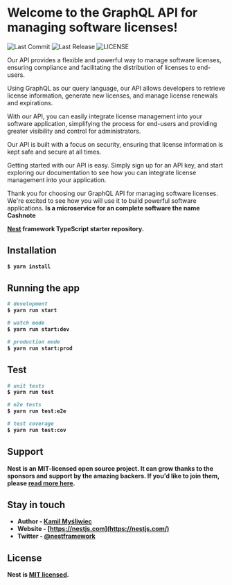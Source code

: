 # Welcome to the GraphQL API for managing software licenses!

![Last Commit](https://img.shields.io/github/last-commit/FabrizioManna/cashnote-service-license) ![Last Release](https://img.shields.io/github/release-date/FabrizioManna/cashnote-service-license) ![LICENSE](https://img.shields.io/github/license/FabrizioManna/cashnote-service-license)<br>

Our API provides a flexible and powerful way to manage software licenses, ensuring compliance and facilitating the distribution of licenses to end-users.

Using GraphQL as our query language, our API allows developers to retrieve license information, generate new licenses, and manage license renewals and expirations.

With our API, you can easily integrate license management into your software application, simplifying the process for end-users and providing greater visibility and control for administrators.

Our API is built with a focus on security, ensuring that license information is kept safe and secure at all times.

Getting started with our API is easy. Simply sign up for an API key, and start exploring our documentation to see how you can integrate license management into your application.

Thank you for choosing our GraphQL API for managing software licenses. We're excited to see how you will use it to build powerful software applications. <b>Is a microservice for an complete software the name Cashnote<b>

[Nest](https://github.com/nestjs/nest) framework TypeScript starter repository.

## Installation

```bash
$ yarn install
```

## Running the app

```bash
# development
$ yarn run start

# watch mode
$ yarn run start:dev

# production mode
$ yarn run start:prod
```

## Test

```bash
# unit tests
$ yarn run test

# e2e tests
$ yarn run test:e2e

# test coverage
$ yarn run test:cov
```

## Support

Nest is an MIT-licensed open source project. It can grow thanks to the sponsors and support by the amazing backers. If you'd like to join them, please [read more here](https://docs.nestjs.com/support).

## Stay in touch

- Author - [Kamil Myśliwiec](https://kamilmysliwiec.com)
- Website - [https://nestjs.com](https://nestjs.com/)
- Twitter - [@nestframework](https://twitter.com/nestframework)

## License

Nest is [MIT licensed](LICENSE).
